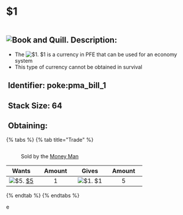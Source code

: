 # $1

<figure><img src="https://github.com/user-attachments/assets/a1a84865-f609-49d8-857b-7ee92d84ba3d" alt=""><figcaption></figcaption></figure>

## <img src="https://minecraft.wiki/images/Book_and_Quill_JE2_BE2.png?2128f" alt="Book and Quill." data-size="line"> Description: <a href="#description" id="description"></a>

* The <img src="https://github.com/user-attachments/assets/a1a84865-f609-49d8-857b-7ee92d84ba3d" alt="$1." data-size="line"> $1 is a currency in PFE that can be used for an economy system
* This type of currency cannot be obtained in survival

## <img src="https://minecraft.wiki/images/Name_Tag_JE2_BE2.png?cbdc1" alt="" data-size="line"> Identifier: **poke:**&#x70;ma\_bill\_1 <a href="#identifier" id="identifier"></a>

## <img src="https://minecraft.wiki/images/Light_Gray_Bundle_JE1_BE1.png?b552e" alt="" data-size="line"> Stack Size: 64 <a href="#stack-size" id="stack-size"></a>

## <img src="https://minecraft.wiki/images/thumb/Crafting_Table_JE4_BE3.png/150px-Crafting_Table_JE4_BE3.png?5767f" alt="" data-size="line"> Obtaining: <a href="#obtaining" id="obtaining"></a>

{% tabs %}
{% tab title="Trade" %}
<figure><img src="https://github.com/user-attachments/assets/b8730220-4755-4ead-a51c-da527ff5f245" alt=""><figcaption><p>Sold by the <a href="../../../mobs/traders/money-man.md">Money Man</a></p></figcaption></figure>

<table data-full-width="false"><thead><tr><th align="center">Wants</th><th width="88" align="center">Amount</th><th align="center">Gives</th><th width="85" align="center">Amount</th></tr></thead><tbody><tr><td align="center"><img src="https://github.com/user-attachments/assets/7903b464-40b1-4f0a-ab0f-c37a761fa0ff" alt="$5." data-size="line"> <a href="usd5.md">$5</a></td><td align="center">1</td><td align="center"><img src="https://github.com/user-attachments/assets/a1a84865-f609-49d8-857b-7ee92d84ba3d" alt="$1." data-size="line"> $1</td><td align="center">5</td></tr></tbody></table>
{% endtab %}
{% endtabs %}

e
